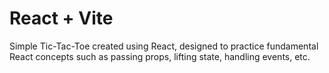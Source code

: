 # React + Vite

Simple Tic-Tac-Toe created using React, designed to practice fundamental React concepts such as passing props, lifting state, handling events, etc.
